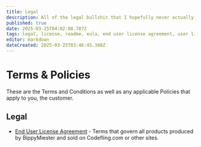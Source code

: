 ```yaml
---
title: Legal
description: All of the legal bullshit that I hopefully never actually have to use one day. Please don't be a dumb ass.
published: true
date: 2025-03-25T04:02:08.787Z
tags: legal, license, readme, eula, end user license agreement, user license agreement
editor: markdown
dateCreated: 2025-03-25T03:46:45.380Z
---
```


# Terms & Policies

These are the Terms and Conditions as well as any applicable Policies that apply to you, the customer.

## Legal

- [End User License Agreement](/legal/eula) - Terms that govern all products produced by BippyMiester and sold on Codefling.com or other sites.
